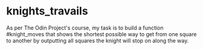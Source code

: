 # knights_travails
As per The Odin Project's course, my task is to build a function #knight_moves that shows the shortest possible way to get from one square to another by outputting all squares the knight will stop on along the way.
